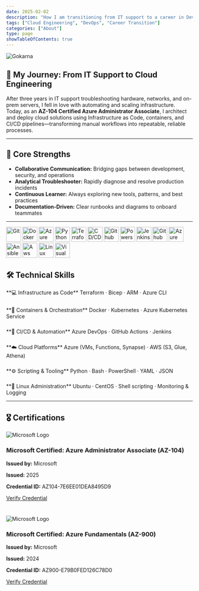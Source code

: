 ```yaml
---
date: 2025-02-02
description: "How I am transitioning from IT support to a career in DevOps and Cloud Engineering."
tags: ["Cloud Engineering", "DevOps", "Career Transition"]
categories: ["About"]
type: page
showTableOfContents: true
---
```


![Gokarna](/images/my_photo.png)

## 🚀 My Journey: From IT Support to Cloud Engineering

After three years in IT support troubleshooting hardware, networks, and on-prem servers, I fell in love with automating and scaling infrastructure. Today, as an **AZ-104 Certified Azure Administrator Associate**, I architect and deploy cloud solutions using Infrastructure as Code, containers, and CI/CD pipelines—transforming manual workflows into repeatable, reliable processes.

---

## 🔑 Core Strengths

- **Collaborative Communication:** Bridging gaps between development, security, and operations  
- **Analytical Troubleshooter:** Rapidly diagnose and resolve production incidents  
- **Continuous Learner:** Always exploring new tools, patterns, and best practices  
- **Documentation-Driven:** Clear runbooks and diagrams to onboard teammates  

---

<img src="/images/Git.svg" alt="Git" width="40" />


<img src="/images/docker.svg" alt="Docker" width="40" />


<img src="/images/azure.svg" alt="Azure" width="40" />


<img src="/images/python.svg" alt="Python" width="40" />


<img src="/images/terraform.svg" alt="Terraform" width="40" />


<img src="/images/ci-cd.svg" alt="CD/CD" width="40" />


<img src="/images/github.svg" alt="Github" width="40" />


<img src="/images/powershell.svg" alt="Powershell" width="40" />


<img src="/images/jenkins.svg" alt="Jenkins" width="40" />


<img src="/images/github_actions.svg" alt="Github Action" width="40" />


<img src="/images/azure-devops.svg" alt="Azure Devops" width="40" />


<img src="/images/ansible.svg" alt="Ansible" width="40" />


<img src="/images/aws.svg" alt="Aws" width="40" />


<img src="/images/Linux.svg" alt="Linux" width="40" />


<img src="/images/VS Code.svg" alt="Visual Studio Code" width="40" />


## 🛠️ Technical Skills


<div style="display: flex; gap: 1.5rem; flex-wrap: wrap;">

<div>
**💻 Infrastructure as Code**  
Terraform · Bicep · ARM · Azure CLI  
</div>

<div>
**🐳 Containers & Orchestration**  
Docker · Kubernetes · Azure Kubernetes Service  
</div>

<div>
**🔁 CI/CD & Automation**  
Azure DevOps · GitHub Actions · Jenkins  
</div>

<div>
**☁️ Cloud Platforms**  
Azure (VMs, Functions, Synapse) · AWS (S3, Glue, Athena)  
</div>

<div>
**⚙️ Scripting & Tooling**  
Python · Bash · PowerShell · YAML · JSON  
</div>

<div>
**🐧 Linux Administration**  
Ubuntu · CentOS · Shell scripting · Monitoring & Logging  
</div>

</div>

---

## 🎖️ Certifications

<div class="cert-card">
  <img src="/images/microsoft-certified-associate-badge.svg" alt="Microsoft Logo"/>
  <div class="cert-content">
    <h3>Microsoft Certified: Azure Administrator Associate (AZ-104)</h3>
    <p><strong>Issued by:</strong> Microsoft</p>
    <p><strong>Issued:</strong> 2025</p>
    <p><strong>Credential ID:</strong> AZ104-7E6EE01DEA8495D9</p>
    <a href="https://learn.microsoft.com/api/credentials/share/en-us/davidmboli-3321/7E6EE01DEA8495D9?sharingId=C4D3AB08BBE6BAE2" target="_blank" rel="noopener noreferrer">Verify Credential</a>
  </div>
</div>

#

<div class="cert-card">
  <img src="/images/microsoft-certified-fundamentals-badge.svg" alt="Microsoft Logo"/>
  <div class="cert-content">
    <h3>Microsoft Certified: Azure Fundamentals (AZ-900)</h3>
    <p><strong>Issued by:</strong> Microsoft</p>
    <p><strong>Issued:</strong> 2024</p>
    <p><strong>Credential ID:</strong> AZ900-E79B0FED126C78D0</p>
    <a href="https://learn.microsoft.com/api/credentials/share/en-us/davidmboli-3321/E79B0FED126C78D0?sharingId=C4D3AB08BBE6BAE2" target="_blank" rel="noopener noreferrer">Verify Credential</a>
  </div>
</div>

